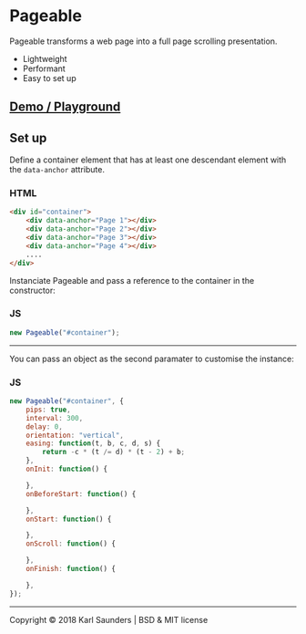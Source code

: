 # Pageable

Pageable transforms a web page into a full page scrolling presentation.

  - Lightweight
  - Performant
  - Easy to set up

 [Demo / Playground](https://codepen.io/Mobius1/pen/mGBXPw/)
---
## Set up

Define a container element that has at least one descendant element with the `data-anchor` attribute.
### HTML
```html
<div id="container">
    <div data-anchor="Page 1"></div>
    <div data-anchor="Page 2"></div>
    <div data-anchor="Page 3"></div>
    <div data-anchor="Page 4"></div>
    ....
</div>
```

Instanciate Pageable and pass a reference to the container in the constructor:
### JS
```javascript
new Pageable("#container");
```

---

You can pass an object as the second paramater to customise the instance:

### JS
```javascript
new Pageable("#container", {
    pips: true,
    interval: 300,
    delay: 0,
    orientation: "vertical",
    easing: function(t, b, c, d, s) {
    	return -c * (t /= d) * (t - 2) + b;
    },
    onInit: function() {

    },
    onBeforeStart: function() {

    },
    onStart: function() {

    },
    onScroll: function() {

    },
    onFinish: function() {

    },
});
```

---

Copyright © 2018 Karl Saunders | BSD & MIT license